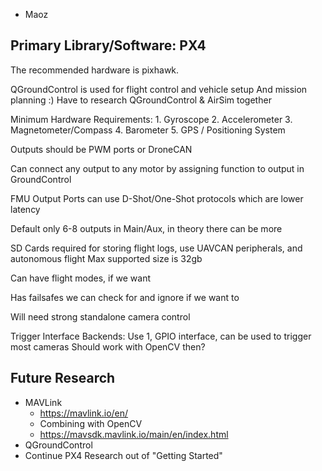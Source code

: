 - Maoz

## Primary Library/Software: PX4

The recommended hardware is pixhawk.

QGroundControl is used for flight control and vehicle setup
    And mission planning :)
    Have to research QGroundControl & AirSim together

Minimum Hardware Requirements:
    1. Gyroscope
    2. Accelerometer
    3. Magnetometer/Compass
    4. Barometer
    5. GPS / Positioning System

Outputs should be PWM ports or DroneCAN

Can connect any output to any motor by assigning function to output in GroundControl

FMU Output Ports can use D-Shot/One-Shot protocols which are lower latency

Default only 6-8 outputs in Main/Aux, in theory there can be more

SD Cards required for storing flight logs, use UAVCAN peripherals, and autonomous flight
    Max supported size is 32gb

Can have flight modes, if we want

Has failsafes we can check for and ignore if we want to

Will need strong standalone camera control

Trigger Interface Backends: Use 1, GPIO interface, can be used to trigger most cameras
    Should work with OpenCV then?

## Future Research
- MAVLink
    - https://mavlink.io/en/
    - Combining with OpenCV
    - https://mavsdk.mavlink.io/main/en/index.html
- QGroundControl
- Continue PX4 Research out of "Getting Started"